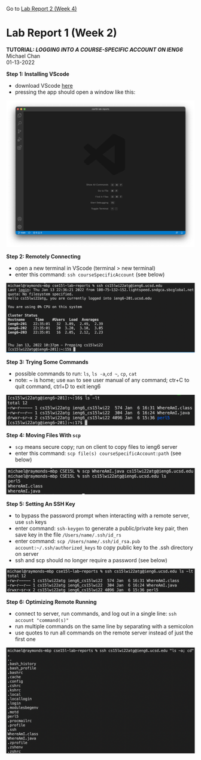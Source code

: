 Go to [Lab Report 2 (Week 4)](lab-report2.md)

# Lab Report 1 (Week 2)

**TUTORIAL: *LOGGING INTO A COURSE-SPECIFIC ACCOUNT ON IENG6***  
Michael Chan  
01-13-2022  
  
**Step 1: Installing VScode**  
* download VScode [here](http://code.visualstudio.com)  
* pressing the app should open a window like this:  
  
![Image](W2LabReport_Image1.png)
  
**Step 2: Remotely Connecting**  
* open a new terminal in VScode (terminal > new terminal)  
* enter this command: `ssh courseSpecificAccount` (see below)  

![Image](W2LabReport_Image2.png)  

**Step 3: Trying Some Commands**  
* possible commands to run: `ls`, `ls -a`,`cd ~`, `cp`, `cat`
* note: ~ is home; use `man` to see user manual of any command; ctr+C to quit command, ctrl+D to exit ieng6

![Image](W2LabReport_Image3.png)  
  
**Step 4: Moving Files With `scp`**  
* `scp` means secure copy; run on client to copy files to ieng6 server  
* enter this command: `scp file(s) courseSpecificAccount:path` (see below)  

![Image](W2LabReport_Image4.png)  
  
**Step 5: Setting An SSH Key**  
* to bypass the password prompt when interacting with a remote server, use `ssh` keys
* enter command: `ssh-keygen` to generate a public/private key pair, then save key in the file `/Users/name/.ssh/id_rs`  
* enter command: `scp /Users/name/.ssh/id_rsa.pub account:~/.ssh/authorized_keys` to copy public key to the .ssh directory on server  
* ssh and scp should no longer require a password (see below)

![Image](W2LabReport_Image5.png)  
  
**Step 6: Optimizing Remote Running**  
* connect to server, run commands, and log out in a single line: `ssh account "command(s)"`
* run multiple commands on the same line by separating with a semicolon  
* use quotes to run all commands on the remote server instead of just the first one  

![Image](W2LabReport_Image6.png)
